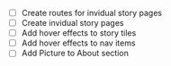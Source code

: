 - [ ] Create routes for invidual story pages
- [ ] Create invidual story pages
- [ ] Add hover effects to story tiles
- [ ] Add hover effects to nav items
- [ ] Add Picture to About section
